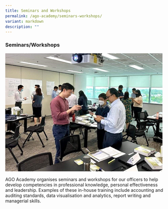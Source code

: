 ```yaml
---
title: Seminars and Workshops
permalink: /ago-academy/seminars-workshops/
variant: markdown
description: ""
---
```

### Seminars/Workshops


<img src="/images/website_seminar2.jpg" style="width:500px;">

AGO Academy organises seminars and workshops for our officers to help develop competencies in professional knowledge, personal effectiveness and leadership. Examples of these in-house training include accounting and auditing standards, data visualisation and analytics, report writing and managerial skills.